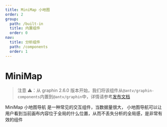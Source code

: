 ```yaml
---
title: MiniMap 小地图
order: 2
group:
  path: /built-in
  title: 内置组件
  order: 0
nav:
  title: 分析组件
  path: /components
  order: 1
---
```


# MiniMap

> 注意 ⚠️：从 graphin 2.6.0 版本开始，我们将该组件从`@antv/graphin-components`内置到`@antv/graphin`中，详情请参考[发布文档](https://www.yuque.com/antv/gi/gstoyh)

MiniMap 小地图导航 是一种常见的交互组件，当数据量很大， 小地图导航可以让用户看到当前画布内容位于全局的什么位置，从而不丢失分析的全局感，是非常有效的组件

<code src='./demos/index.tsx'>
